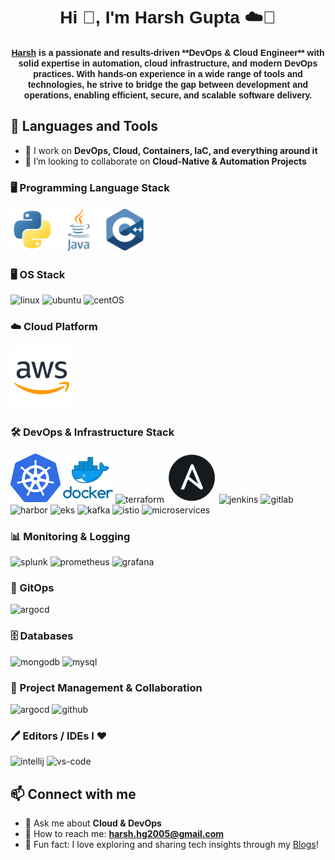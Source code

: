 <!-- Header Section -->
<h1 align="center"><font face="Arial">Hi 👋, I'm Harsh Gupta ☁️🚀</font></h1>  

<h4 align="center"><font face="Arial"><a href="https://www.linkedin.com/in/harsh-gupta05/" target="_blank" rel="noreferrer">Harsh</a> is a passionate and results-driven **DevOps & Cloud Engineer** with solid expertise in automation, cloud infrastructure, and modern DevOps practices. With hands-on experience in a wide range of tools and technologies, he strive to bridge the gap between development and operations, enabling efficient, secure, and scalable software delivery.</font></h4>


## 🔧 Languages and Tools  

- 🔭 I work on **DevOps, Cloud, Containers, IaC, and everything around it**  
- 🌱 I’m looking to collaborate on **Cloud-Native & Automation Projects**  



### 🖥️ Programming Language Stack  
<p align="left"><img src="https://raw.githubusercontent.com/github/explore/80688e429a7d4ef2fca1e82350fe8e3517d3494d/topics/python/python.png" alt="python" title="python" width="70" height="70"/> <img src="https://raw.githubusercontent.com/github/explore/80688e429a7d4ef2fca1e82350fe8e3517d3494d/topics/java/java.png" alt="java" title="java8" width="70" height="70"/> <img src="https://raw.githubusercontent.com/github/explore/80688e429a7d4ef2fca1e82350fe8e3517d3494d/topics/cpp/cpp.png" alt="java" title="cpp" width="70" height="70"/> </p>



### 🖥️ OS Stack  
<p align="left"><img src="https://brandlogos.net/wp-content/uploads/2020/03/Linux-logo.png" alt="linux" title="linux" width="60" height="60"/>  <img src="https://www.vectorlogo.zone/logos/ubuntu/ubuntu-icon.svg" alt="ubuntu" title="ubuntu" width="60" height="60"/> <img src="https://www.vectorlogo.zone/logos/centos/centos-icon.svg" alt="centOS" title="centOS" width="60" height="60"/> </p> 



### ☁️ Cloud Platform  
<p align="left"><img src="https://raw.githubusercontent.com/github/explore/80688e429a7d4ef2fca1e82350fe8e3517d3494d/topics/aws/aws.png" alt="aws" title="aws" width="100" height="100"/></p>



### 🛠️ DevOps & Infrastructure Stack  
<p align="left"><img src="https://raw.githubusercontent.com/github/explore/80688e429a7d4ef2fca1e82350fe8e3517d3494d/topics/kubernetes/kubernetes.png" alt="kubernetes" title="kubernetes" width="80" height="80"/> <img src="https://raw.githubusercontent.com/github/explore/80688e429a7d4ef2fca1e82350fe8e3517d3494d/topics/docker/docker.png" alt="docker" title="docker" width="80" height="80"/> <img src="https://www.vectorlogo.zone/logos/terraformio/terraformio-ar21~bgwhite.svg" alt="terraform" title="terraform" width="100" height="100"/> <img src="https://raw.githubusercontent.com/github/explore/80688e429a7d4ef2fca1e82350fe8e3517d3494d/topics/ansible/ansible.png" alt="ansible" title="ansible" width="80" height="80"/> <img src="https://www.vectorlogo.zone/logos/jenkins/jenkins-official.svg" alt="jenkins" title="jenkins" width="100" height="100"/> <img src="https://www.vectorlogo.zone/logos/gitlab/gitlab-ar21~bgwhite.svg" alt="gitlab" title="gitlab" width="100" height="100"/> <img src="https://www.vectorlogo.zone/logos/helmsh/helmsh-icon.svg" alt="harbor" title="harbor" width="80" height="80"/> <img src="https://www.vectorlogo.zone/logos/amazon_eks/amazon_eks-icon.svg" alt="eks" title="eks" width="80" height="80"/> <img src="https://www.vectorlogo.zone/logos/apache_kafka/apache_kafka-ar21~bgwhite.svg" alt="kafka" title="kafka" width="100" height="100"/> <img src="https://www.vectorlogo.zone/logos/istioio/istioio-ar21~bgwhite.svg" alt="istio" title="istio" width="100" height="100"/> <img src="https://img.icons8.com/?size=100&id=NHf3Nw8jio00&format=png&color=000000" alt="microservices" title="microservices" width="70" height="70"/></p>    



### 📊 Monitoring & Logging  
<p align="left"><img src="https://www.vectorlogo.zone/logos/splunk/splunk-ar21~bgwhite.svg" alt="splunk" title="splunk" width="90" height="90"/> <img src="https://www.vectorlogo.zone/logos/prometheusio/prometheusio-ar21~bgwhite.svg" alt="prometheus" title="prometheus" width="90" height="90"/> <img src="https://www.vectorlogo.zone/logos/grafana/grafana-ar21~bgwhite.svg" alt="grafana" title="grafana" width="90" height="90"/></p>



### 🔄 GitOps  
<p align="left"><img src="https://www.vectorlogo.zone/logos/argoprojio/argoprojio-ar21~bgwhite.svg" alt="argocd" title="argocd" width="150" height="150"/> </p>



### 🗄️ Databases  
<p align="left"><img src="https://www.vectorlogo.zone/logos/mongodb/mongodb-ar21~bgwhite.svg" alt="mongodb" title="mongodb" width="120" height="120"/> <img src="https://www.vectorlogo.zone/logos/mysql/mysql-ar21~bgwhite.svg" alt="mysql" title="mysql" width="120" height="120"/> </p>  



### 📂 Project Management & Collaboration  
<p align="left"><img src="https://www.vectorlogo.zone/logos/git-scm/git-scm-ar21~bgwhite.svg" alt="argocd" title="argocd" width="90" height="90"/>  <img src="https://www.vectorlogo.zone/logos/github/github-ar21~bgwhite.svg" alt="github" title="github" width="90" height="90"/> </p> 



### 🖊️ Editors / IDEs I ❤  
<p align="left"><img src="https://cdn.worldvectorlogo.com/logos/intellij-idea-1.svg" alt="intellij" title="intellij" width="50" height="50"/> <img src="https://www.vectorlogo.zone/logos/visualstudio_code/visualstudio_code-icon.svg" alt="vs-code" title="vs-code" width="50" height="50"/> </p>



## 📫 Connect with me  
- 💬 Ask me about **Cloud & DevOps**  
- 📧 How to reach me: **harsh.hg2005@gmail.com**  
- 🎥 Fun fact: I love exploring and sharing tech insights through my <a href="https://medium.com/@harsh05" target="_blank" rel="noreferrer">Blogs</a>!

